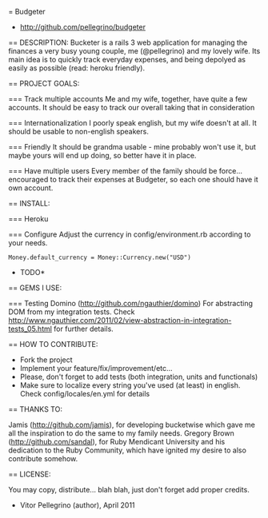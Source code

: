 = Budgeter 

* http://github.com/pellegrino/budgeter 

== DESCRIPTION:
Bucketer is a rails 3 web application for managing the finances a very
busy young couple, me (@pellegrino) and my lovely wife. Its main idea
is to quickly track everyday expenses, and being depolyed as easily as
possible (read: heroku friendly). 

== PROJECT GOALS: 

===  Track multiple accounts 
Me and my wife, together, have quite a few accounts. It should be easy
to track our overall taking that in consideration 

=== Internationalization 
I poorly speak english, but my wife doesn't at all. It should be
usable to non-english speakers. 

=== Friendly 
It should be grandma usable - mine probably won't use it, but maybe yours will
end up doing, so better have it in place. 

=== Have multiple users
Every member of the family should be force... encouraged to track
their expenses at Budgeter, so each one should have it own account. 


== INSTALL:

=== Heroku 

=== Configure 
Adjust the currency in config/environment.rb according to your needs. 

<code>Money.default_currency = Money::Currency.new("USD")</code>


* TODO* 

== GEMS I USE:

=== Testing
Domino (http://github.com/ngauthier/domino) For abstracting DOM from my integration tests. Check http://www.ngauthier.com/2011/02/view-abstraction-in-integration-tests_05.html for further details. 


== HOW TO CONTRIBUTE: 

- Fork the project
- Implement your feature/fix/improvement/etc... 
- Please, don't forget to add tests (both integration, units and functionals) 
- Make sure to localize every string you've used (at least) in english. Check config/locales/en.yml for details  

== THANKS TO: 

Jamis (http://github.com/jamis), for developing bucketwise which gave me all the inspiration to do the same to my family needs. 
Gregory Brown (http://github.com/sandal), for Ruby Mendicant University and his dedication to the Ruby Community, which have ignited my desire to also contribute somehow.

== LICENSE:

You may copy, distribute... blah blah, just don't forget add proper credits. 
  - Vitor Pellegrino (author), April 2011
